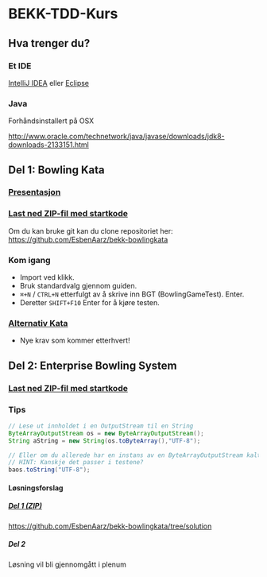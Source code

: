 # BEKK-TDD-Kurs

## Hva trenger du?

### Et IDE
[IntelliJ IDEA](https://www.jetbrains.com/idea/download)
eller
[Eclipse](https://eclipse.org/downloads)

### Java
Forhåndsinstallert på OSX

http://www.oracle.com/technetwork/java/javase/downloads/jdk8-downloads-2133151.html

## Del 1: Bowling Kata

### [Presentasjon](https://drive.google.com/file/d/0B9c7hhH1egrrbzBsN091RDI5YkE/view?usp=sharing)

### [Last ned ZIP-fil med startkode](https://github.com/EsbenAarz/bekk-bowlingkata/archive/master.zip)
Om du kan bruke git kan du clone repositoriet her: https://github.com/EsbenAarz/bekk-bowlingkata

### Kom igang

* Import ved klikk. 
* Bruk standardvalg gjennom guiden.
* `⌘+N` / `CTRL+N` etterfulgt av å skrive inn BGT (BowlingGameTest). Enter. 
* Deretter `SHIFT+F10` Enter for å kjøre testen. 
 
### [Alternativ Kata](http://nimblepros.com/media/36760/supermarket%20pricing%20kata.pdf)
+ Nye krav som kommer etterhvert!

## Del 2: Enterprise Bowling System

### [Last ned ZIP-fil med startkode](TODO)

### Tips

```java
// Lese ut innholdet i en OutputStream til en String
ByteArrayOutputStream os = new ByteArrayOutputStream();
String aString = new String(os.toByteArray(),"UTF-8");

// Eller om du allerede har en instans av en ByteArrayOutputStream kalt baos
// HINT: Kanskje det passer i testene? 
baos.toString("UTF-8");
```

#### Løsningsforslag

##### [Del 1 (ZIP)](https://github.com/EsbenAarz/bekk-bowlingkata/archive/solution.zip)
https://github.com/EsbenAarz/bekk-bowlingkata/tree/solution

##### Del 2 
Løsning vil bli gjennomgått i plenum
